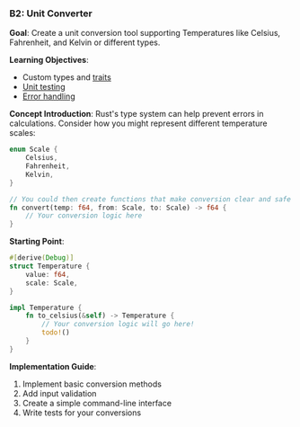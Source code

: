 ### B2: Unit Converter
**Goal**: Create a unit conversion tool supporting Temperatures like Celsius, Fahrenheit, and Kelvin or different types.

**Learning Objectives**:
- Custom types and [traits](https://cheats.rs/#types-traits-generics)
- [Unit testing](https://doc.rust-lang.org/stable/rust-by-example/testing/unit_testing.html)
- [Error handling](https://doc.rust-lang.org/stable/rust-by-example/error.html)

**Concept Introduction**:
Rust's type system can help prevent errors in calculations. Consider how you might represent different temperature scales:

```rust
enum Scale {
    Celsius,
    Fahrenheit,
    Kelvin,
}

// You could then create functions that make conversion clear and safe
fn convert(temp: f64, from: Scale, to: Scale) -> f64 {
    // Your conversion logic here
}
```

**Starting Point**:
```rust
#[derive(Debug)]
struct Temperature {
    value: f64,
    scale: Scale,
}

impl Temperature {
    fn to_celsius(&self) -> Temperature {
        // Your conversion logic will go here!
        todo!()
    }
}
```

**Implementation Guide**:
1. Implement basic conversion methods
2. Add input validation
3. Create a simple command-line interface
4. Write tests for your conversions